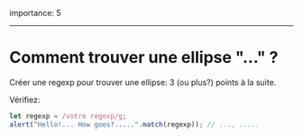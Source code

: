 importance: 5

---

#  Comment trouver une ellipse "..." ?

Créer une regexp pour trouver une ellipse: 3 (ou plus?) points à la suite.

Vérifiez:

```js
let regexp = /votre regexp/g;
alert("Hello!... How goes?.....".match(regexp)); // ..., .....
```

